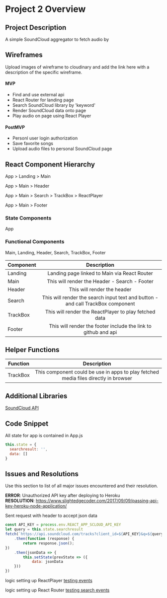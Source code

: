 # Project 2 Overview


## Project Description

A simple SoundCloud aggregator to fetch audio by 

## Wireframes

Upload images of wireframe to cloudinary and add the link here with a description of the specific wireframe.
  

#### MVP
- Find and use external api 
- React Router for landing page
- Search SoundCloud library by 'keyword'
- Render SoundCloud data onto page
- Play audio on page using React Player

#### PostMVP

- Personl user login authorization
- Save favorite songs
- Upload audio files to personal SoundCloud page

## React Component Hierarchy

App > Landing > Main

App > Main > Header

App > Main > Search > TrackBox > ReactPlayer

App > Main > Footer

### State Components

App

### Functional Components
Main, Landing, Header, Search, TrackBox, Footer

| Component | Description | 
| --- | :---: |  
| Landing | Landing page linked to Main via React Router |
| Main | This will render the Header - Search - Footer |
| Header | This will render the header | 
| Search | This will render the search input text and button - and call TrackBox component | 
| TrackBox | This will render the ReactPlayer to play fetched data | 
| Footer | This will render the footer include the link to github and api | 

## Helper Functions

| Function | Description | 
| --- | :---: |  
| TrackBox | This component could be use in apps to play fetched media files directly in browser | 

## Additional Libraries
 
[SoundCloud API](https://api.soundcloud.com/)
## Code Snippet

All state for app is contained in App.js
```javascript
this.state = {
  searchresult: '',
  data: []
}
```

## Issues and Resolutions
 Use this section to list of all major issues encountered and their resolution.

**ERROR**: Unauthorized API key after deploying to Heroku                               
**RESOLUTION**: 
https://www.slightedgecoder.com/2017/09/09/passing-api-key-heroku-node-application/

Sent request with header to accept json data
```javascript
const API_KEY = process.env.REACT_APP_SCLOUD_API_KEY
let query = this.state.searchresult
fetch(`https://api.soundcloud.com/tracks?client_id=${API_KEY}&q=${query}& loops`)
    .then(function (response) {
        return response.json();
})
    .then(jsonData => {
        this.setState(prevState => ({
            data: jsonData
    }))
})
```

  logic setting up ReactPlayer [testing events](https://github.com/Bavid-Dowie/react-audio-player/commit/47529b717f29818bf6e6b9608eedf4a62648ff8c)

  logic setting up React Router [testing search events](https://github.com/Bavid-Dowie/react-audio-player/commit/5c2c4b2ecd6a0f3db47450972327940463f274db)
